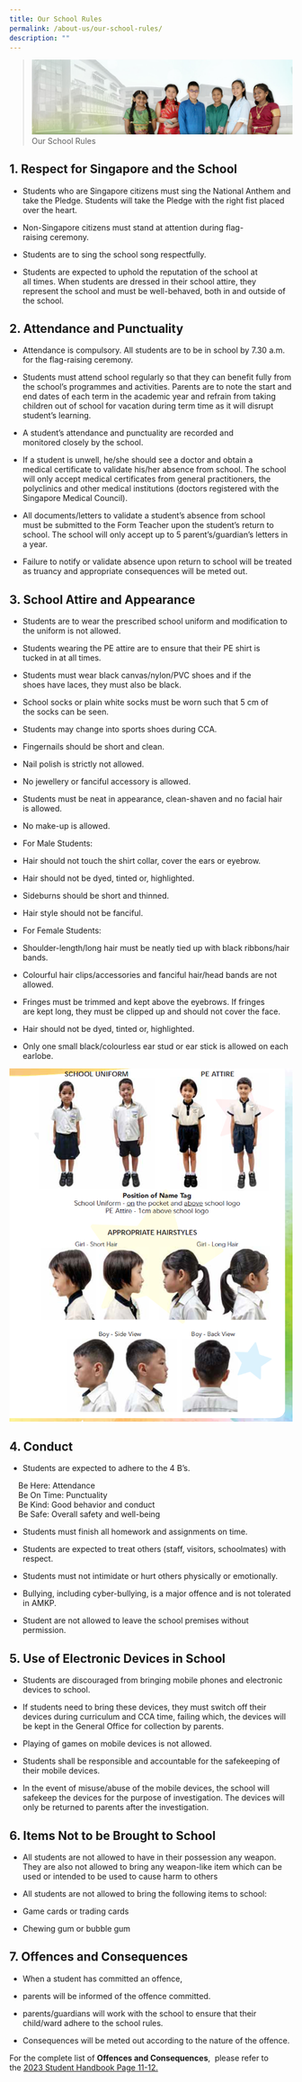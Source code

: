 ```yaml
---
title: Our School Rules
permalink: /about-us/our-school-rules/
description: ""
---
```

> ![](/images/About%20Us/banner2-with%20bg.jpg)
> Our School Rules


## 1\. Respect for Singapore and the School


*   Students who are Singapore citizens must sing the National Anthem and take the Pledge. Students will take the Pledge with the right fist placed over the heart.

  

*   Non-Singapore citizens must stand at attention during flag-raising ceremony.

  

*   Students are to sing the school song respectfully.

  

*   Students are expected to uphold the reputation of the school at all times. When students are dressed in their school attire, they represent the school and must be well-behaved, both in and outside of the school.

  

## 2\. Attendance and Punctuality


*   Attendance is compulsory. All students are to be in school by 7.30 a.m. for the flag-raising ceremony.

  

*   Students must attend school regularly so that they can benefit fully from the school’s programmes and activities. Parents are to note the start and end dates of each term in the academic year and refrain from taking children out of school for vacation during term time as it will disrupt student’s learning.

  

*   A student’s attendance and punctuality are recorded and monitored closely by the school.

  

*   If a student is unwell, he/she should see a doctor and obtain a medical certificate to validate his/her absence from school. The school will only accept medical certificates from general practitioners, the polyclinics and other medical institutions (doctors registered with the Singapore Medical Council).

  

*   All documents/letters to validate a student’s absence from school must be submitted to the Form Teacher upon the student’s return to school. The school will only accept up to 5 parent’s/guardian’s letters in a year.

  

*   Failure to notify or validate absence upon return to school will be treated as truancy and appropriate consequences will be meted out.

  

## 3\. School Attire and Appearance


*   Students are to wear the prescribed school uniform and modification to the uniform is not allowed.  
    

  

*   Students wearing the PE attire are to ensure that their PE shirt is tucked in at all times.

  

*   Students must wear black canvas/nylon/PVC shoes and if the shoes have laces, they must also be black.

  

*   School socks or plain white socks must be worn such that 5 cm of the socks can be seen.

  

*   Students may change into sports shoes during CCA.

  

*   Fingernails should be short and clean.

  

*   Nail polish is strictly not allowed.

  

*   No jewellery or fanciful accessory is allowed.

  

*   Students must be neat in appearance, clean-shaven and no facial hair is allowed.

  

*   No make-up is allowed.

  

*   For Male Students:

*   Hair should not touch the shirt collar, cover the ears or eyebrow.
*   Hair should not be dyed, tinted or, highlighted.
*   Sideburns should be short and thinned.
*   Hair style should not be fanciful.

  

*   For Female Students:

*   Shoulder-length/long hair must be neatly tied up with black ribbons/hair bands.
*   Colourful hair clips/accessories and fanciful hair/head bands are not allowed.
*   Fringes must be trimmed and kept above the eyebrows. If fringes are kept long, they must be clipped up and should not cover the face.
*   Hair should not be dyed, tinted or, highlighted.
*   Only one small black/colourless ear stud or ear stick is allowed on each earlobe.

![](/images/About%20Us/Our%20School%20Rules.png)

## 4\. Conduct


*   Students are expected to adhere to the 4 B’s.

    Be Here: Attendance  
    Be On Time: Punctuality  
    Be Kind: Good behavior and conduct  
    Be Safe: Overall safety and well-being

*   Students must finish all homework and assignments on time.

  

*   Students are expected to treat others (staff, visitors, schoolmates) with respect.

  

*   Students must not intimidate or hurt others physically or emotionally.

  

*   Bullying, including cyber-bullying, is a major offence and is not tolerated in AMKP. 

  

*   Student are not allowed to leave the school premises without permission.

  

## 5\. Use of Electronic Devices in School


*   Students are discouraged from bringing mobile phones and electronic devices to school.

  

*   If students need to bring these devices, they must switch off their devices during curriculum and CCA time, failing which, the devices will be kept in the General Office for collection by parents.

  

*   Playing of games on mobile devices is not allowed.

  

*   Students shall be responsible and accountable for the safekeeping of their mobile devices.

  

*   In the event of misuse/abuse of the mobile devices, the school will safekeep the devices for the purpose of investigation. The devices will only be returned to parents after the investigation.

  

## 6\. Items Not to be Brought to School


*   All students are not allowed to have in their possession any weapon. They are also not allowed to bring any weapon-like item which can be used or intended to be used to cause harm to others

  

*   All students are not allowed to bring the following items to school:

*   Game cards or trading cards
*   Chewing gum or bubble gum

  

## 7\. Offences and Consequences


*   When a student has committed an offence, 

*   parents will be informed of the offence committed.
*   parents/guardians will work with the school to ensure that their child/ward adhere to the school rules.

  

*   Consequences will be meted out according to the nature of the offence.

For the complete list of **Offences and Consequences**, 
please refer to the <u>2023 Student Handbook Page 11-12.</u>